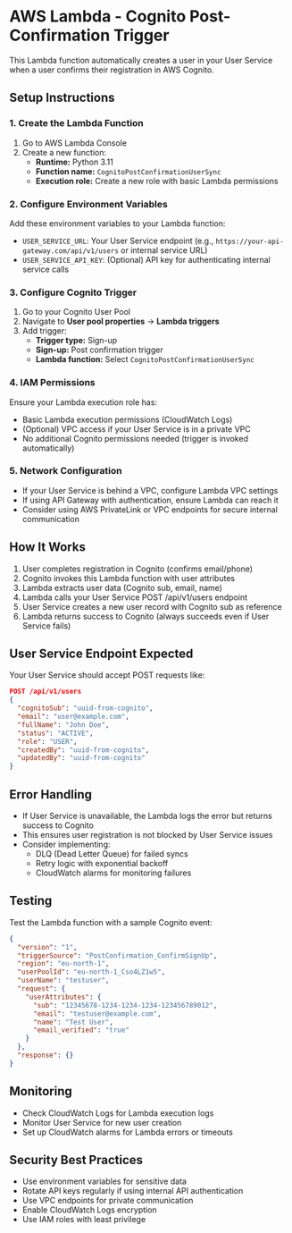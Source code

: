# AWS Lambda - Cognito Post-Confirmation Trigger

This Lambda function automatically creates a user in your User Service when a user confirms their registration in AWS Cognito.

## Setup Instructions

### 1. Create the Lambda Function
1. Go to AWS Lambda Console
2. Create a new function:
   - **Runtime:** Python 3.11
   - **Function name:** `CognitoPostConfirmationUserSync`
   - **Execution role:** Create a new role with basic Lambda permissions

### 2. Configure Environment Variables
Add these environment variables to your Lambda function:
- `USER_SERVICE_URL`: Your User Service endpoint (e.g., `https://your-api-gateway.com/api/v1/users` or internal service URL)
- `USER_SERVICE_API_KEY`: (Optional) API key for authenticating internal service calls

### 3. Configure Cognito Trigger
1. Go to your Cognito User Pool
2. Navigate to **User pool properties** → **Lambda triggers**
3. Add trigger:
   - **Trigger type:** Sign-up
   - **Sign-up:** Post confirmation trigger
   - **Lambda function:** Select `CognitoPostConfirmationUserSync`

### 4. IAM Permissions
Ensure your Lambda execution role has:
- Basic Lambda execution permissions (CloudWatch Logs)
- (Optional) VPC access if your User Service is in a private VPC
- No additional Cognito permissions needed (trigger is invoked automatically)

### 5. Network Configuration
- If your User Service is behind a VPC, configure Lambda VPC settings
- If using API Gateway with authentication, ensure Lambda can reach it
- Consider using AWS PrivateLink or VPC endpoints for secure internal communication

## How It Works

1. User completes registration in Cognito (confirms email/phone)
2. Cognito invokes this Lambda function with user attributes
3. Lambda extracts user data (Cognito sub, email, name)
4. Lambda calls your User Service POST /api/v1/users endpoint
5. User Service creates a new user record with Cognito sub as reference
6. Lambda returns success to Cognito (always succeeds even if User Service fails)

## User Service Endpoint Expected

Your User Service should accept POST requests like:

```json
POST /api/v1/users
{
  "cognitoSub": "uuid-from-cognito",
  "email": "user@example.com",
  "fullName": "John Doe",
  "status": "ACTIVE",
  "role": "USER",
  "createdBy": "uuid-from-cognito",
  "updatedBy": "uuid-from-cognito"
}
```

## Error Handling

- If User Service is unavailable, the Lambda logs the error but returns success to Cognito
- This ensures user registration is not blocked by User Service issues
- Consider implementing:
  - DLQ (Dead Letter Queue) for failed syncs
  - Retry logic with exponential backoff
  - CloudWatch alarms for monitoring failures

## Testing

Test the Lambda function with a sample Cognito event:

```json
{
  "version": "1",
  "triggerSource": "PostConfirmation_ConfirmSignUp",
  "region": "eu-north-1",
  "userPoolId": "eu-north-1_Cso4LZ1w5",
  "userName": "testuser",
  "request": {
    "userAttributes": {
      "sub": "12345678-1234-1234-1234-123456789012",
      "email": "testuser@example.com",
      "name": "Test User",
      "email_verified": "true"
    }
  },
  "response": {}
}
```

## Monitoring

- Check CloudWatch Logs for Lambda execution logs
- Monitor User Service for new user creation
- Set up CloudWatch alarms for Lambda errors or timeouts

## Security Best Practices

- Use environment variables for sensitive data
- Rotate API keys regularly if using internal API authentication
- Use VPC endpoints for private communication
- Enable CloudWatch Logs encryption
- Use IAM roles with least privilege
